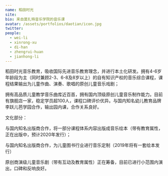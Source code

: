 ```yaml
---
name: 稻田时光
site: 
bio: 来自莫扎特音乐学院的音乐课
avatar: /assets/portfolios/daotian/icon.jpg
twitter: 
people:
  - wei-li
  - xinrong-xu
  - di-han
  - zhengrui-huan
  - jianhong-li
---
```

稻田时光音乐教育，吸收国际先进音乐教育理念，并进行本土化研发。拥有4-6岁年龄段为主（同时兼顾2-3、6-8及8岁以上）的自有知识产权的音乐综合课程，课程结果输出为儿童作曲、演奏、歌唱的原创儿童音乐戏剧；

拥有高品质儿童教学音乐曲库近百首，拥有国内顶级原创儿童音乐制作能力。目前有旗舰店一家，稳定学员超100人，课程口碑评价优异。与国内知名幼儿教育品牌李跃儿芭学园合作，输出园内课，合作关系良好。

文化部分：

与国内知名出版商合作，将一部分课程体系内容出版成音乐绘本（带有教育属性，正在出版中，预计2020年发行）；

与国内知名出版商合作，为儿童图书行业进行音乐定制（2019年将有一套绘本发行）

原创商演级儿童音乐剧（带有互动及教育属性）正在筹备，目前已进行小范围内演出，口碑和反响良好。

